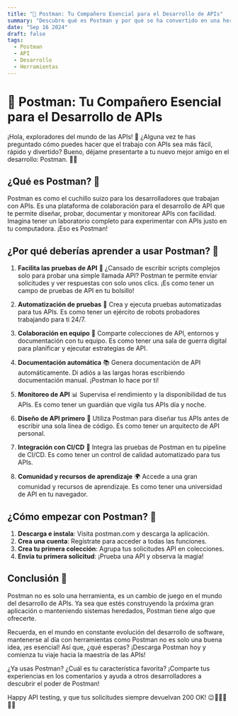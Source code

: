 ```yaml
---
title: "🚀 Postman: Tu Compañero Esencial para el Desarrollo de APIs"
summary: "Descubre qué es Postman y por qué se ha convertido en una herramienta imprescindible para desarrolladores de todos los niveles. ¡Prepárate para revolucionar tu forma de trabajar con APIs! 🌟"
date: "Sep 16 2024"
draft: false
tags:
  - Postman
  - API
  - Desarrollo
  - Herramientas
---
```


# 🚀 Postman: Tu Compañero Esencial para el Desarrollo de APIs

¡Hola, exploradores del mundo de las APIs! 👋 ¿Alguna vez te has preguntado cómo puedes hacer que el trabajo con APIs sea más fácil, rápido y divertido? Bueno, déjame presentarte a tu nuevo mejor amigo en el desarrollo: Postman. 🦸‍♂️

## ¿Qué es Postman? 🤔

Postman es como el cuchillo suizo para los desarrolladores que trabajan con APIs. Es una plataforma de colaboración para el desarrollo de API que te permite diseñar, probar, documentar y monitorear APIs con facilidad. Imagina tener un laboratorio completo para experimentar con APIs justo en tu computadora. ¡Eso es Postman!

## ¿Por qué deberías aprender a usar Postman? 🌈

1. **Facilita las pruebas de API** 🧪
   ¿Cansado de escribir scripts complejos solo para probar una simple llamada API? Postman te permite enviar solicitudes y ver respuestas con solo unos clics. ¡Es como tener un campo de pruebas de API en tu bolsillo!

2. **Automatización de pruebas** 🤖
   Crea y ejecuta pruebas automatizadas para tus APIs. Es como tener un ejército de robots probadores trabajando para ti 24/7.

3. **Colaboración en equipo** 👥
   Comparte colecciones de API, entornos y documentación con tu equipo. Es como tener una sala de guerra digital para planificar y ejecutar estrategias de API.

4. **Documentación automática** 📚
   Genera documentación de API automáticamente. Di adiós a las largas horas escribiendo documentación manual. ¡Postman lo hace por ti!

5. **Monitoreo de API** 📊
   Supervisa el rendimiento y la disponibilidad de tus APIs. Es como tener un guardián que vigila tus APIs día y noche.

6. **Diseño de API primero** 🎨
   Utiliza Postman para diseñar tus APIs antes de escribir una sola línea de código. Es como tener un arquitecto de API personal.

7. **Integración con CI/CD** 🔄
   Integra las pruebas de Postman en tu pipeline de CI/CD. Es como tener un control de calidad automatizado para tus APIs.

8. **Comunidad y recursos de aprendizaje** 🌍
   Accede a una gran comunidad y recursos de aprendizaje. Es como tener una universidad de API en tu navegador.

## ¿Cómo empezar con Postman? 🚀

1. **Descarga e instala**: Visita postman.com y descarga la aplicación.
2. **Crea una cuenta**: Regístrate para acceder a todas las funciones.
3. **Crea tu primera colección**: Agrupa tus solicitudes API en colecciones.
4. **Envía tu primera solicitud**: ¡Prueba una API y observa la magia!

## Conclusión 🎉

Postman no es solo una herramienta, es un cambio de juego en el mundo del desarrollo de APIs. Ya sea que estés construyendo la próxima gran aplicación o manteniendo sistemas heredados, Postman tiene algo que ofrecerte.

Recuerda, en el mundo en constante evolución del desarrollo de software, mantenerse al día con herramientas como Postman no es solo una buena idea, ¡es esencial! Así que, ¿qué esperas? ¡Descarga Postman hoy y comienza tu viaje hacia la maestría de las APIs!

¿Ya usas Postman? ¿Cuál es tu característica favorita? ¡Comparte tus experiencias en los comentarios y ayuda a otros desarrolladores a descubrir el poder de Postman!

Happy API testing, y que tus solicitudes siempre devuelvan 200 OK! 😉🚀👩‍💻👨‍💻